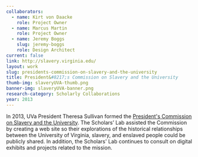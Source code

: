 ```yaml
---
collaborators: 
  - name: Kirt von Daacke
    role: Project Owner
  - name: Marcus Martin
    role: Project Owner
  - name: Jeremy Boggs
    slug: jeremy-boggs
    role: Design Architect
current: false
link: http://slavery.virginia.edu/
layout: work
slug: presidents-commission-on-slavery-and-the-university
title: President&#8217;s Commission on Slavery and the University
thumb-img: slaveryUVA-thumb.png
banner-img: slaveryUVA-banner.png
research-category: Scholarly Collaborations
year: 2013
---
```


In 2013, UVa President Theresa Sullivan formed the [President's Commission on Slavery and the University](http://slavery.virginia.edu/). The Scholars’ Lab assisted the Commission by creating a web site so their explorations of the historical relationships between the University of Virginia, slavery, and enslaved people could be publicly shared. In addition, the Scholars' Lab continues to consult on digital exhibits and projects related to the mission.
